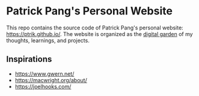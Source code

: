 # Patrick Pang's Personal Website

This repo contains the source code of Patrick Pang's personal website: <https://ptrik.github.io/>. The website is organized as the [digital garden](https://joelhooks.com/digital-garden) of my thoughts, learnings, and projects.

## Inspirations

- https://www.gwern.net/
- https://macwright.org/about/
- https://joelhooks.com/
